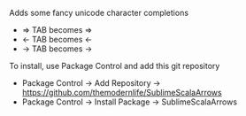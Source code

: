 Adds some fancy unicode character completions

* => TAB becomes ⇒
* <- TAB becomes ←
* -> TAB becomes →

To install, use Package Control and add this git repository

* Package Control -> Add Repository -> https://github.com/themodernlife/SublimeScalaArrows
* Package Control -> Install Package -> SublimeScalaArrows
